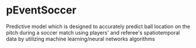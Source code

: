 # pEventSoccer

Predictive model which is designed to accurately predict ball location on the pitch during a soccer match using players' and referee's spatiotemporal data by utilizing machine learning/neural networks algorithms
